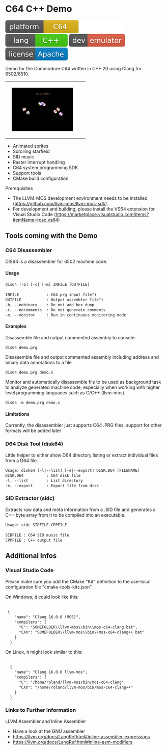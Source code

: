 # C64 C++ Demo

![platform: c64](img/platforms.svg)
![lang: cpp20](img/lang.svg)
![dev: emulator](img/dev.svg)
![license: apache](img/license.svg)

Demo for the Commodore C64 written in C++ 20 using Clang for 6502/6510.

<table><tr>
  <td style="padding: 20px; padding-right: 40px;"><img src="img/demo.gif" height=136px></td>
</tr></table>

- Animated sprites
- Scrolling starfield
- SID music
- Raster interrupt handling
- C64 system programming SDK
- Support tools
- CMake build configuration

Prerequisites

-  The LLVM-MOS development environment needs to be installed (https://github.com/llvm-mos/llvm-mos-sdk).
- For development and building, please install the VS64 extension for Visual Studio Code (https://marketplace.visualstudio.com/items?itemName=rosc.vs64)

## Tools coming with the Demo

### C64 Disassembler

DIS64 is a disassembler for 6502 machine code.

#### Usage

```
dis64 [-b] [-c] [-m] INFILE [OUTFILE]

INFILE            : C64 prg input file")
OUTFILE           : Output assembler file")
-b, --nobinary    : Do not add hex dump
-c, --nocomments  : Do not generate comments
-m, --monitor     : Run in continuous monitoring mode
```


#### Examples

Disassemble file and output commented assembly to console:

```
dis64 demo.prg
```

Disassemble file and output commented assembly including
address and binary data annotations to a file

```
dis64 demo.prg demo.s
```

Monitor and automatically disassemble file to be used as
background task to analyze generated machine code, especially
when working with higher level programming languaces such as
C/C++ (llvm-mos).

```
dis64 -m demo.prg demo.s
```

#### Limitations

Currently, the disassembler just supports C64 .PRG files,
support for other formats will be added later

### D64 Disk Tool (disk64)

Little helper to either show D64 directory listing or extract
individual files from a D64 file.

```
Usage: disk64 [-l|--list] [-e|--export] DISK.D64 [FILENAME]
DISK.D64          : C64 disk file
-l, --list        : List directory
-e, --export      : Export file from disk
```


### SID Extractor (sidc)

Extracts raw data and meta information from a .SID file and
generates a C++ byte array from it to be compiled into
an executable.

```
Usage: sidc SIDFILE CPPFILE

SIDFILE : C64 SID music file
CPPFILE : C++ output file
```

## Additional Infos

### Visual Studio Code

Please make sure you add the CMake "Kit" definition to the
use-local configuration file "cmake-tools-kits.json"

On Windows, it could look like this:

```

 {
    "name": "Clang 16.0.0 (MOS)",
    "compilers": {
      "C": "SOMEFOLDER\\llvm-mos\\bin\\mos-c64-clang.bat",
      "CXX": "SOMEFOLDER\\llvm-mos\\bin\\mos-c64-clang++.bat"
    }
  }

```

On Linux, it might look similar to this:

```

  {
    "name": "Clang 16.0.0 llvm-mos",
    "compilers": {
      "C": "/home/roland/llvm-mos/bin/mos-c64-clang",
      "CXX": "/home/roland/llvm-mos/bin/mos-c64-clang++"
    }
  }

```

### Links to Further Information

LLVM Assembler and Inline Assembler

- Have a look at the GNU assembler
- https://llvm.org/docs/LangRefhtml#inline-assembler-expressions
- https://llvm.org/docs/LangRef.html#inline-asm-modifiers
